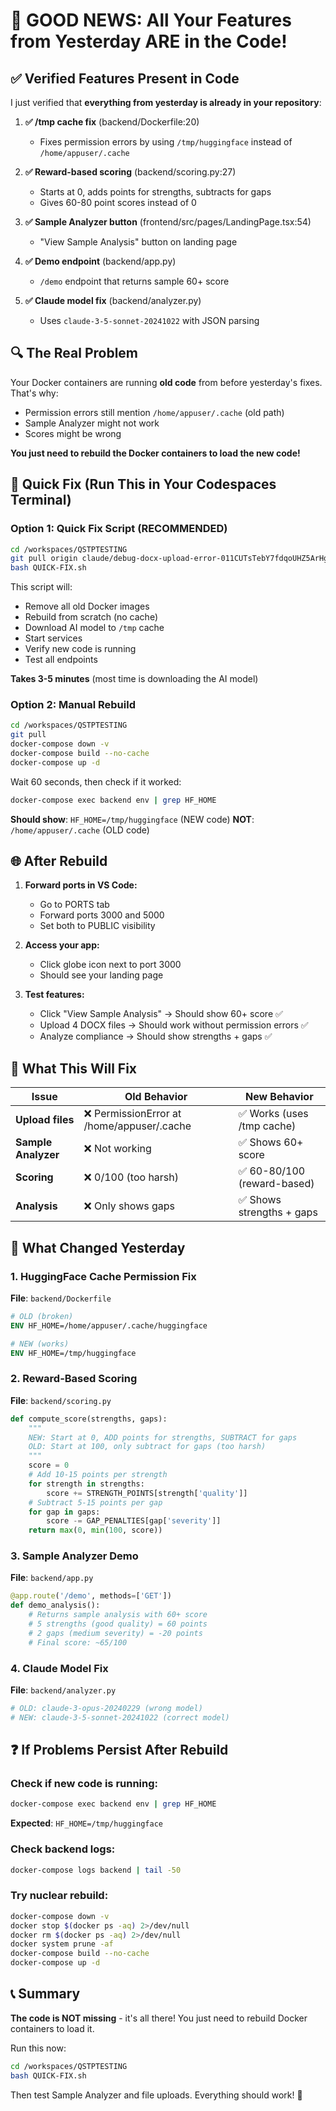 # 🎯 GOOD NEWS: All Your Features from Yesterday ARE in the Code!

## ✅ Verified Features Present in Code

I just verified that **everything from yesterday is already in your repository**:

1. **✅ /tmp cache fix** (backend/Dockerfile:20)
   - Fixes permission errors by using `/tmp/huggingface` instead of `/home/appuser/.cache`

2. **✅ Reward-based scoring** (backend/scoring.py:27)
   - Starts at 0, adds points for strengths, subtracts for gaps
   - Gives 60-80 point scores instead of 0

3. **✅ Sample Analyzer button** (frontend/src/pages/LandingPage.tsx:54)
   - "View Sample Analysis" button on landing page

4. **✅ Demo endpoint** (backend/app.py)
   - `/demo` endpoint that returns sample 60+ score

5. **✅ Claude model fix** (backend/analyzer.py)
   - Uses `claude-3-5-sonnet-20241022` with JSON parsing

## 🔍 The Real Problem

Your Docker containers are running **old code** from before yesterday's fixes. That's why:
- Permission errors still mention `/home/appuser/.cache` (old path)
- Sample Analyzer might not work
- Scores might be wrong

**You just need to rebuild the Docker containers to load the new code!**

## 🚀 Quick Fix (Run This in Your Codespaces Terminal)

### Option 1: Quick Fix Script (RECOMMENDED)

```bash
cd /workspaces/QSTPTESTING
git pull origin claude/debug-docx-upload-error-011CUTsTebY7fdqoUHZ5ArHg
bash QUICK-FIX.sh
```

This script will:
- Remove all old Docker images
- Rebuild from scratch (no cache)
- Download AI model to `/tmp` cache
- Start services
- Verify new code is running
- Test all endpoints

**Takes 3-5 minutes** (most time is downloading the AI model)

### Option 2: Manual Rebuild

```bash
cd /workspaces/QSTPTESTING
git pull
docker-compose down -v
docker-compose build --no-cache
docker-compose up -d
```

Wait 60 seconds, then check if it worked:

```bash
docker-compose exec backend env | grep HF_HOME
```

**Should show**: `HF_HOME=/tmp/huggingface` (NEW code)
**NOT**: `/home/appuser/.cache` (OLD code)

## 🌐 After Rebuild

1. **Forward ports in VS Code:**
   - Go to PORTS tab
   - Forward ports 3000 and 5000
   - Set both to PUBLIC visibility

2. **Access your app:**
   - Click globe icon next to port 3000
   - Should see your landing page

3. **Test features:**
   - Click "View Sample Analysis" → Should show 60+ score ✅
   - Upload 4 DOCX files → Should work without permission errors ✅
   - Analyze compliance → Should show strengths + gaps ✅

## 🎉 What This Will Fix

| Issue | Old Behavior | New Behavior |
|-------|-------------|--------------|
| **Upload files** | ❌ PermissionError at /home/appuser/.cache | ✅ Works (uses /tmp cache) |
| **Sample Analyzer** | ❌ Not working | ✅ Shows 60+ score |
| **Scoring** | ❌ 0/100 (too harsh) | ✅ 60-80/100 (reward-based) |
| **Analysis** | ❌ Only shows gaps | ✅ Shows strengths + gaps |

## 📜 What Changed Yesterday

### 1. HuggingFace Cache Permission Fix
**File**: `backend/Dockerfile`
```dockerfile
# OLD (broken)
ENV HF_HOME=/home/appuser/.cache/huggingface

# NEW (works)
ENV HF_HOME=/tmp/huggingface
```

### 2. Reward-Based Scoring
**File**: `backend/scoring.py`
```python
def compute_score(strengths, gaps):
    """
    NEW: Start at 0, ADD points for strengths, SUBTRACT for gaps
    OLD: Start at 100, only subtract for gaps (too harsh)
    """
    score = 0
    # Add 10-15 points per strength
    for strength in strengths:
        score += STRENGTH_POINTS[strength['quality']]
    # Subtract 5-15 points per gap
    for gap in gaps:
        score -= GAP_PENALTIES[gap['severity']]
    return max(0, min(100, score))
```

### 3. Sample Analyzer Demo
**File**: `backend/app.py`
```python
@app.route('/demo', methods=['GET'])
def demo_analysis():
    # Returns sample analysis with 60+ score
    # 5 strengths (good quality) = 60 points
    # 2 gaps (medium severity) = -20 points
    # Final score: ~65/100
```

### 4. Claude Model Fix
**File**: `backend/analyzer.py`
```python
# OLD: claude-3-opus-20240229 (wrong model)
# NEW: claude-3-5-sonnet-20241022 (correct model)
```

## ❓ If Problems Persist After Rebuild

### Check if new code is running:
```bash
docker-compose exec backend env | grep HF_HOME
```

**Expected**: `HF_HOME=/tmp/huggingface`

### Check backend logs:
```bash
docker-compose logs backend | tail -50
```

### Try nuclear rebuild:
```bash
docker-compose down -v
docker stop $(docker ps -aq) 2>/dev/null
docker rm $(docker ps -aq) 2>/dev/null
docker system prune -af
docker-compose build --no-cache
docker-compose up -d
```

## 📞 Summary

**The code is NOT missing** - it's all there! You just need to rebuild Docker containers to load it.

Run this now:
```bash
cd /workspaces/QSTPTESTING
bash QUICK-FIX.sh
```

Then test Sample Analyzer and file uploads. Everything should work! 🎉
